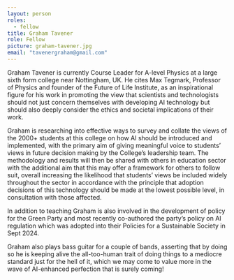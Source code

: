 ```yaml
---
layout: person
roles:
  - fellow
title: Graham Tavener
role: Fellow
picture: graham-tavener.jpg
email: "tavenergraham@gmail.com"
---
```

Graham Tavener is currently Course Leader for A-level Physics at a large sixth form college near Nottingham, UK. He cites Max Tegmark, Professor of Physics and founder of the Future of Life Institute, as an inspirational figure for his work in promoting the view that scientists and technologists should not just concern themselves with developing AI technology but should also deeply consider the ethics and societal implications of their work.

<!--more-->

Graham is researching into effective ways to survey and collate the views of the 2000+ students at this college on how AI should be introduced and implemented, with the primary aim of giving meaningful voice to students’ views in future decision making by the College’s leadership team. The methodology and results will then be shared with others in education sector with the additional aim that this may offer a framework for others to follow suit, overall increasing the likelihood that students’ views be included widely throughout the sector in accordance with the principle that adoption decisions of this technology should be made at the lowest possible level, in consultation with those affected.

In addition to teaching Graham is also involved in the development of policy for the Green Party and most recently co-authored the party’s policy on AI regulation which was adopted into their Policies for a Sustainable Society in Sept 2024.

Graham also plays bass guitar for a couple of bands, asserting that by doing so he is keeping alive the all-too-human trait of doing things to a mediocre standard just for the hell of it, which we may come to value more in the wave of AI-enhanced perfection that is surely coming!